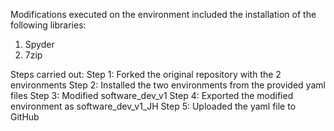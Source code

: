 Modifications executed on the environment included the installation of the following libraries:
1. Spyder
2. 7zip

Steps carried out:
Step 1: Forked the original repository with the 2 environments
Step 2: Installed the two environments from the provided yaml files
Step 3: Modified software_dev_v1
Step 4: Exported the modified environment as software_dev_v1_JH
Step 5: Uploaded the yaml file to GitHub
